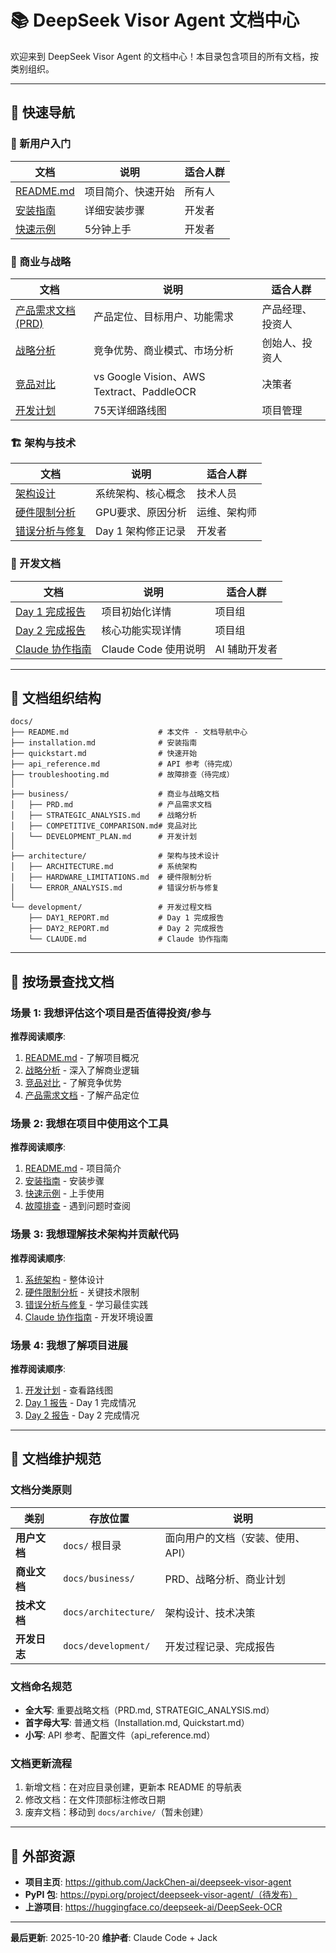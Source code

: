 # 📚 DeepSeek Visor Agent 文档中心

欢迎来到 DeepSeek Visor Agent 的文档中心！本目录包含项目的所有文档，按类别组织。

---

## 📖 快速导航

### 🚀 新用户入门

| 文档 | 说明 | 适合人群 |
|------|------|---------|
| [README.md](../README.md) | 项目简介、快速开始 | 所有人 |
| [安装指南](installation.md) | 详细安装步骤 | 开发者 |
| [快速示例](quickstart.md) | 5分钟上手 | 开发者 |

### 💼 商业与战略

| 文档 | 说明 | 适合人群 |
|------|------|---------|
| [产品需求文档 (PRD)](business/PRD.md) | 产品定位、目标用户、功能需求 | 产品经理、投资人 |
| [战略分析](business/STRATEGIC_ANALYSIS.md) | 竞争优势、商业模式、市场分析 | 创始人、投资人 |
| [竞品对比](business/COMPETITIVE_COMPARISON.md) | vs Google Vision、AWS Textract、PaddleOCR | 决策者 |
| [开发计划](business/DEVELOPMENT_PLAN.md) | 75天详细路线图 | 项目管理 |

### 🏗️ 架构与技术

| 文档 | 说明 | 适合人群 |
|------|------|---------|
| [架构设计](architecture/ARCHITECTURE.md) | 系统架构、核心概念 | 技术人员 |
| [硬件限制分析](architecture/HARDWARE_LIMITATIONS.md) | GPU要求、原因分析 | 运维、架构师 |
| [错误分析与修复](architecture/ERROR_ANALYSIS.md) | Day 1 架构修正记录 | 开发者 |

### 🔧 开发文档

| 文档 | 说明 | 适合人群 |
|------|------|---------|
| [Day 1 完成报告](development/DAY1_REPORT.md) | 项目初始化详情 | 项目组 |
| [Day 2 完成报告](development/DAY2_REPORT.md) | 核心功能实现详情 | 项目组 |
| [Claude 协作指南](development/CLAUDE.md) | Claude Code 使用说明 | AI 辅助开发者 |

---

## 📂 文档组织结构

```
docs/
├── README.md                    # 本文件 - 文档导航中心
├── installation.md              # 安装指南
├── quickstart.md                # 快速开始
├── api_reference.md             # API 参考（待完成）
├── troubleshooting.md           # 故障排查（待完成）
│
├── business/                    # 商业与战略文档
│   ├── PRD.md                   # 产品需求文档
│   ├── STRATEGIC_ANALYSIS.md    # 战略分析
│   ├── COMPETITIVE_COMPARISON.md# 竞品对比
│   └── DEVELOPMENT_PLAN.md      # 开发计划
│
├── architecture/                # 架构与技术设计
│   ├── ARCHITECTURE.md          # 系统架构
│   ├── HARDWARE_LIMITATIONS.md  # 硬件限制分析
│   └── ERROR_ANALYSIS.md        # 错误分析与修复
│
└── development/                 # 开发过程文档
    ├── DAY1_REPORT.md           # Day 1 完成报告
    ├── DAY2_REPORT.md           # Day 2 完成报告
    └── CLAUDE.md                # Claude 协作指南
```

---

## 🎯 按场景查找文档

### 场景 1: 我想评估这个项目是否值得投资/参与

**推荐阅读顺序**:
1. [README.md](../README.md) - 了解项目概况
2. [战略分析](business/STRATEGIC_ANALYSIS.md) - 深入了解商业逻辑
3. [竞品对比](business/COMPETITIVE_COMPARISON.md) - 了解竞争优势
4. [产品需求文档](business/PRD.md) - 了解产品定位

### 场景 2: 我想在项目中使用这个工具

**推荐阅读顺序**:
1. [README.md](../README.md) - 项目简介
2. [安装指南](installation.md) - 安装步骤
3. [快速示例](quickstart.md) - 上手使用
4. [故障排查](troubleshooting.md) - 遇到问题时查阅

### 场景 3: 我想理解技术架构并贡献代码

**推荐阅读顺序**:
1. [系统架构](architecture/ARCHITECTURE.md) - 整体设计
2. [硬件限制分析](architecture/HARDWARE_LIMITATIONS.md) - 关键技术限制
3. [错误分析与修复](architecture/ERROR_ANALYSIS.md) - 学习最佳实践
4. [Claude 协作指南](development/CLAUDE.md) - 开发环境设置

### 场景 4: 我想了解项目进展

**推荐阅读顺序**:
1. [开发计划](business/DEVELOPMENT_PLAN.md) - 查看路线图
2. [Day 1 报告](development/DAY1_REPORT.md) - Day 1 完成情况
3. [Day 2 报告](development/DAY2_REPORT.md) - Day 2 完成情况

---

## 📝 文档维护规范

### 文档分类原则

| 类别 | 存放位置 | 说明 |
|------|---------|------|
| **用户文档** | `docs/` 根目录 | 面向用户的文档（安装、使用、API） |
| **商业文档** | `docs/business/` | PRD、战略分析、商业计划 |
| **技术文档** | `docs/architecture/` | 架构设计、技术决策 |
| **开发日志** | `docs/development/` | 开发过程记录、完成报告 |

### 文档命名规范

- **全大写**: 重要战略文档（PRD.md, STRATEGIC_ANALYSIS.md）
- **首字母大写**: 普通文档（Installation.md, Quickstart.md）
- **小写**: API 参考、配置文件（api_reference.md）

### 文档更新流程

1. 新增文档：在对应目录创建，更新本 README 的导航表
2. 修改文档：在文件顶部标注修改日期
3. 废弃文档：移动到 `docs/archive/`（暂未创建）

---

## 🔗 外部资源

- **项目主页**: https://github.com/JackChen-ai/deepseek-visor-agent
- **PyPI 包**: https://pypi.org/project/deepseek-visor-agent/（待发布）
- **上游项目**: https://huggingface.co/deepseek-ai/DeepSeek-OCR

---

**最后更新**: 2025-10-20
**维护者**: Claude Code + Jack
